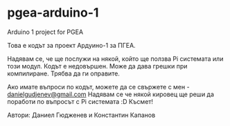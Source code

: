 # pgea-arduino-1
Arduino 1 project for PGEA

Това е кодът за проект Ардуино-1 за ПГЕА.

Надявам се, че ще послужи на някой, който ще ползва Pi системата или този модул.
Кодът е недовършен. Може да дава грешки при компилиране. Трябва да ги оправите.

Ако имате въпроси по кодът, можете да се свържете с мен - danielgudjenev@gmail.com
Надявам се че някой кировец ще реши да поработи по въпросът с Pi системата :D Късмет!

Автори:
Даниел Гюдженев и Константин Капанов
